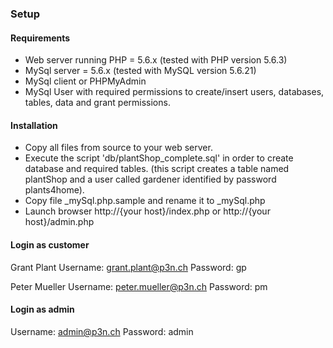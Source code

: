 ### Setup

#### Requirements

- Web server running PHP = 5.6.x (tested with PHP version 5.6.3)
- MySql server = 5.6.x (tested with MySQL version 5.6.21)
- MySql client or PHPMyAdmin
- MySql User with required permissions to create/insert users, databases, tables, data and grant permissions.

#### Installation

- Copy all files from source to your web server.
- Execute the script 'db/plantShop_complete.sql' in order to create database and required tables.
(this script creates a table named plantShop and a user called gardener identified by password plants4home).
- Copy file \_mySql.php.sample and rename it to \_mySql.php
- Launch browser http://{your host}/index.php or http://{your host}/admin.php

#### Login as customer

Grant Plant
Username: grant.plant@p3n.ch
Password: gp

Peter Mueller
Username: peter.mueller@p3n.ch
Password: pm

#### Login as admin

Username: admin@p3n.ch
Password: admin